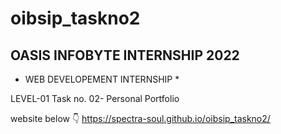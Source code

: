 # oibsip_taskno2

OASIS INFOBYTE INTERNSHIP 2022
------------------------------
* WEB DEVELOPEMENT INTERNSHIP *

LEVEL-01
Task no. 02- Personal Portfolio

website below 👇
https://spectra-soul.github.io/oibsip_taskno2/

